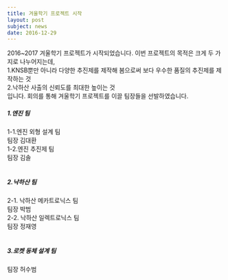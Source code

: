 ```yaml
---
title: 겨울학기 프로젝트 시작
layout: post
subject: news
date: 2016-12-29
---
```

2016~2017 겨울학기 프로젝트가 시작되었습니다. 이번 프로젝트의 목적은 크게 두 가지로 나누어지는데,<br/> 
1.KNSB뿐만 아니라 다양한 추진제를 제작해 봄으로써 보다 우수한 품질의 추진제를 제작하는 것<br/> 
2.낙하산 사출의 신뢰도를 최대한 높이는 것 <br/>
입니다. 회의를 통해 겨울학기 프로젝트를 이끌 팀장들을 선발하였습니다.<br/>

<h5>1.엔진 팀</h5>
 1-1.엔진 외형 설계 팀<br/>
  팀장 김대환<br/>
 1-2.엔진 추진제 팀<br/>
  팀장 김솔<br/>
<br/>
<h5>2.낙하산 팀</h5>
 2-1. 낙하산 메카트로닉스 팀<br/>
  팀장 박범<br/>
 2-2. 낙하산 일렉트로닉스 팀<br/>
  팀장 정재영 <br/>
<br/>
<h5>3.로켓 동체 설계 팀</h5>
  팀장 허수범<br/>
